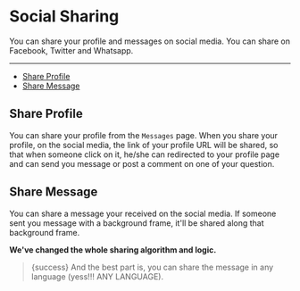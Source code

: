 # Social Sharing

You can share your profile and messages on social media. You can share on Facebook, Twitter and Whatsapp.

---

- [Share Profile](#Share-Profile)
- [Share Message](#Share-Message)


<a name="Share-Profile"></a>
## Share Profile

You can share your profile from the `Messages` page. When you share your profile, on the social media, the link of your profile URL will be shared, so that when someone click on it, he/she can redirected to your profile page and can send you message or post a comment on one of your question.


<a name="Share-Message"></a>
## Share Message

You can share a message your received on the social media. If someone sent you message with a background frame, it'll be shared along that background frame.

**We've changed the whole sharing algorithm and logic.**


> {success} And the best part is, you can share the message in any language (yess!!! ANY LANGUAGE).

